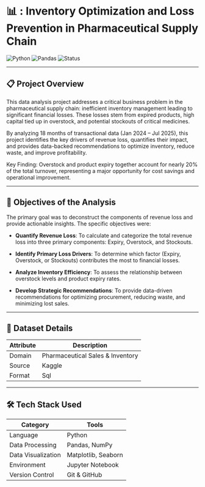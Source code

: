 # 📊 : Inventory Optimization and Loss Prevention in Pharmaceutical Supply Chain 

![Python](https://img.shields.io/badge/Made%20with-Python-blue)
![Pandas](https://img.shields.io/badge/Library-Pandas-lightgrey)
![Status](https://img.shields.io/badge/Status-In%20Progress-orange)

---

## 📋 Project Overview
This data analysis project addresses a critical business problem in the pharmaceutical supply chain: inefficient inventory management leading to significant financial losses. These losses stem from expired products, high capital tied up in overstock, and potential stockouts of critical medicines.

By analyzing 18 months of transactional data (Jan 2024 – Jul 2025), this project identifies the key drivers of revenue loss, quantifies their impact, and provides data-backed recommendations to optimize inventory, reduce waste, and improve profitability.

Key Finding: Overstock and product expiry together account for nearly 20% of the total turnover, representing a major opportunity for cost savings and operational improvement.

---

## 🎯 Objectives of the Analysis
The primary goal was to deconstruct the components of revenue loss and provide actionable insights. The specific objectives were:

- **Quantify Revenue Loss**: To calculate and categorize the total revenue loss into three primary components: Expiry, Overstock, and Stockouts.

- **Identify Primary Loss Drivers**: To determine which factor (Expiry, Overstock, or Stockouts) contributes the most to financial losses.

- **Analyze Inventory Efficiency**: To assess the relationship between overstock levels and product expiry rates.

- **Develop Strategic Recommendations**: To provide data-driven recommendations for optimizing procurement, reducing waste, and minimizing lost sales.

---

## 🧾 Dataset Details

| Attribute | Description |
|----------|------------|
| Domain | Pharmaceutical Sales & Inventory |
| Source | Kaggle |
| Format | Sql  |


---

## 🛠️ Tech Stack Used

| Category | Tools |
|----------|------|
| Language | Python |
| Data Processing | Pandas, NumPy |
| Data Visualization | Matplotlib, Seaborn |
| Environment | Jupyter Notebook |
| Version Control | Git & GitHub |

